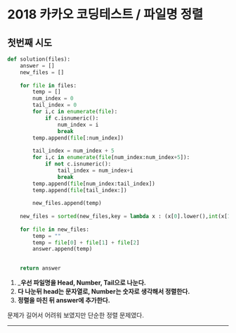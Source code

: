# 2018 카카오 코딩테스트 / 파일명 정렬

## 첫번째 시도

```python
def solution(files):
    answer = []
    new_files = []
    
    for file in files:
        temp = []
        num_index = 0
        tail_index = 0
        for i,c in enumerate(file):
            if c.isnumeric():
                num_index = i
                break
        temp.append(file[:num_index])
        
        tail_index = num_index + 5
        for i,c in enumerate(file[num_index:num_index+5]):
            if not c.isnumeric():
                tail_index = num_index+i
                break
        temp.append(file[num_index:tail_index])
        temp.append(file[tail_index:])
        
        new_files.append(temp)
    
    new_files = sorted(new_files,key = lambda x : (x[0].lower(),int(x[1])))
    
    for file in new_files:
        temp = ""
        temp = file[0] + file[1] + file[2]
        answer.append(temp)

    
    return answer
```

1. ___우선 파일명을 Head, Number, Tail으로 나눈다.__
2. __다 나눈뒤 head는 문자열로, Number는 숫자로 생각해서 정렬한다.__
3. __정렬을 마친 뒤 answer에 추가한다.__



문제가 길어서 어려워 보였지만 단순한 정렬 문제였다.



___

